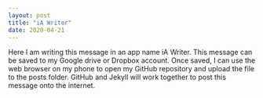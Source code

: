 ```yaml
---
layout: post
title: "iA Writer"
date: 2020-04-21
---
```


Here I am writing this message in an app name iA Writer.  This message can be saved to my Google drive or Dropbox account.  Once saved, I can use the web browser on my phone to open my GitHub repository and upload the file to the posts folder.  GitHub and Jekyll will work together to post this message onto the internet.